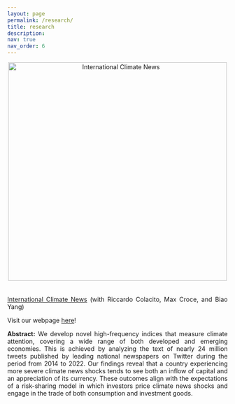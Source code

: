 ```yaml
---
layout: page
permalink: /research/
title: research
description: 
nav: true
nav_order: 6
---
```


<html lang="en">
<head>
<meta charset="UTF-8">
<meta name="viewport" content="width=device-width, initial-scale=1.0">
<title>Two Column Layout</title>
<style>
    .container {
        display: flex;
        flex-direction: column; /* Change to column to stack elements vertically */
        align-items: center; /* Center horizontally */
        text-align: center; /* Center text */
    }
    img {
        max-width: 100%; /* Adjust the width of the image */
        height: auto; /* Maintain aspect ratio */
    }
    .text-column {
        padding-top: 20px; /* Adjust as needed */
        text-align: justify;
    }
</style>
</head>
<body>

<div class="container">
    <div class="image-column">
        <img src="https://majoarteaga.github.io/assets/img/cai_fig.png" alt="International Climate News" style="width: 500px;"> <!-- Adjust width -->
    </div>
    <div class="text-column">
        <p><a href="https://papers.ssrn.com/sol3/papers.cfm?abstract_id=4713016">International Climate News</a> (with Riccardo Colacito, Max Croce, and Biao Yang)</p>
        <p>Visit our webpage <a href="https://sites.google.com/view/internationalclimatenews/home">here</a>!</p>
        <p><strong>Abstract:</strong> We develop novel high-frequency indices that measure climate attention, covering a wide range of both developed and emerging economies. This is achieved by analyzing the text of nearly 24 million tweets published by leading national newspapers on Twitter during the period from 2014 to 2022. Our findings reveal that a country experiencing more severe climate news shocks tends to see both an inflow of capital and an appreciation of its currency. These outcomes align with the expectations of a risk-sharing model in which investors price climate news shocks and engage in the trade of both consumption and investment goods.</p>
    </div>
</div>

</body>
</html>
